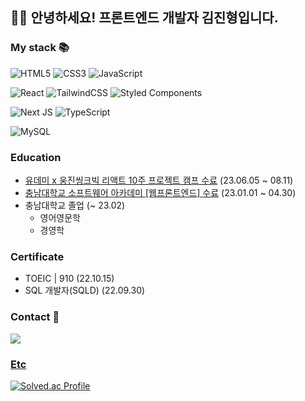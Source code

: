 <h2>🙇‍♂️ 안녕하세요! 프론트엔드 개발자 김진형입니다.</h2>

### My stack 📚

![HTML5](https://img.shields.io/badge/html5-%23E34F26.svg?style=for-the-badge&logo=html5&logoColor=white)
![CSS3](https://img.shields.io/badge/css3-%231572B6.svg?style=for-the-badge&logo=css3&logoColor=white)
![JavaScript](https://img.shields.io/badge/javascript-%23323330.svg?style=for-the-badge&logo=javascript&logoColor=%23F7DF1E)

![React](https://img.shields.io/badge/react-%2320232a.svg?style=for-the-badge&logo=react&logoColor=%2361DAFB) 
![TailwindCSS](https://img.shields.io/badge/tailwindcss-%2338B2AC.svg?style=for-the-badge&logo=tailwind-css&logoColor=white)
![Styled Components](https://img.shields.io/badge/styled--components-DB7093?style=for-the-badge&logo=styled-components&logoColor=white)

![Next JS](https://img.shields.io/badge/Next-black?style=for-the-badge&logo=next.js&logoColor=white)
![TypeScript](https://img.shields.io/badge/typescript-%23007ACC.svg?style=for-the-badge&logo=typescript&logoColor=white)

![MySQL](https://img.shields.io/badge/mysql-%2300f.svg?style=for-the-badge&logo=mysql&logoColor=white)

### Education
- [유데미 x 웅진씽크빅 리액트 10주 프로젝트 캠프 수료](https://udemy.wjtb.co.kr/event/id/168?utm_medium=earned&utm_source=boottent&utm_campaign=projectcamp_01&utm_content=react&utm_term=230501) (23.06.05 ~ 08.11)
- [충남대학교 소프트웨어 아카데미 [웹프론트엔드] 수료](https://sites.google.com/g.cnu.ac.kr/tmax/%EC%A0%95%EA%B7%9C%EA%B3%BC%EC%A0%95-2%EA%B8%B0) (23.01.01 ~ 04.30)
- 충남대학교 졸업 (~ 23.02)
  - 영어영문학
  - 경영학

### Certificate

- TOEIC | 910 (22.10.15)
- SQL 개발자(SQLD)	(22.09.30)

### Contact 📩

<a href="mailto:jinnkimm7@gmail.com"><img src="https://img.shields.io/badge/Gmail-d14836?style=flat-square&logo=Gmail&logoColor=white&link=mailto:jinnkimm7@gmail.com" />

### Etc

[![Solved.ac Profile](http://mazassumnida.wtf/api/v2/generate_badge?boj=jiinnkimm7)](https://solved.ac/jiinnkimm7/)
